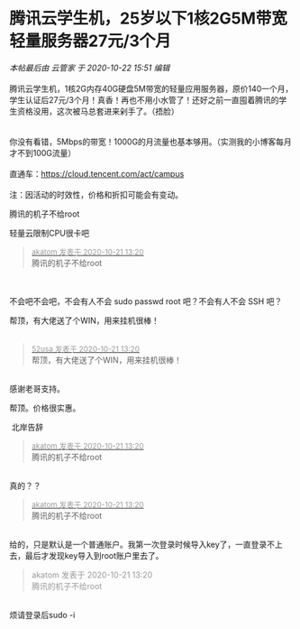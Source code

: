 # 腾讯云学生机，25岁以下1核2G5M带宽轻量服务器27元/3个月


<i class="pstatus"> 本帖最后由 云管家 于 2020-10-22 15:51 编辑 </i><br />
<br />
腾讯云学生机，1核2G内存40G硬盘5M带宽的轻量应用服务器，原价140一个月，学生认证后27元/3个月！真香！再也不用小水管了！还好之前一直囤着腾讯的学生资格没用，这次被马总套进来剁手了。（捂脸）<br />
<br />
<img id="aimg_aSakd" onclick="zoom(this, this.src, 0, 0, 0)" class="zoom" src="https://i.loli.net/2020/10/21/cNPHmp73niaUjqh.png" onmouseover="img_onmouseoverfunc(this)" onload="thumbImg(this)" border="0" alt="" /><br />
<br />
你没有看错，5Mbps的带宽！1000G的月流量也基本够用。（实测我的小博客每月才不到100G流量）<br />
<img id="aimg_iB0Zh" onclick="zoom(this, this.src, 0, 0, 0)" class="zoom" src="https://i.loli.net/2020/10/21/W4ZG71rfmjKBUav.png" onmouseover="img_onmouseoverfunc(this)" onload="thumbImg(this)" border="0" alt="" /><br />
<br />
直通车：https://cloud.tencent.com/act/campus<br />
<br />
注：因活动的时效性，价格和折扣可能会有变动。

腾讯的机子不给root

轻量云限制CPU很卡吧

<div class="quote"><blockquote><font size="2"><a href="https://www.hostloc.com/forum.php?mod=redirect&amp;goto=findpost&amp;pid=9331246&amp;ptid=756752" target="_blank"><font color="#999999">akatom 发表于 2020-10-21 13:20</font></a></font><br />
腾讯的机子不给root</blockquote></div><br />
<br />
不会吧不会吧，不会有人不会 sudo passwd root 吧？不会有人不会 SSH 吧？

帮顶，有大佬送了个WIN，用来挂机很棒！<br />
<br />
<img src="static/image/smiley/default/lol.gif" smilieid="12" border="0" alt="" /><img src="static/image/smiley/default/lol.gif" smilieid="12" border="0" alt="" /><img src="static/image/smiley/default/lol.gif" smilieid="12" border="0" alt="" />

<div class="quote"><blockquote><font size="2"><a href="https://www.hostloc.com/forum.php?mod=redirect&amp;goto=findpost&amp;pid=9331243&amp;ptid=756752" target="_blank"><font color="#999999">52usa 发表于 2020-10-21 13:20</font></a></font><br />
帮顶，有大佬送了个WIN，用来挂机很棒！</blockquote></div><br />
感谢老哥支持。

帮顶。价格很实惠。<img src="static/image/smiley/default/lol.gif" smilieid="12" border="0" alt="" />

<img src="static/image/smiley/yct/022.gif" smilieid="42" border="0" alt="" /> 北岸告辞

<div class="quote"><blockquote><font size="2"><a href="https://www.hostloc.com/forum.php?mod=redirect&amp;goto=findpost&amp;pid=9331246&amp;ptid=756752" target="_blank"><font color="#999999">akatom 发表于 2020-10-21 13:20</font></a></font><br />
腾讯的机子不给root</blockquote></div><br />
真的？？

<div class="quote"><blockquote><font size="2"><a href="https://www.hostloc.com/forum.php?mod=redirect&amp;goto=findpost&amp;pid=9331246&amp;ptid=756752" target="_blank"><font color="#999999">akatom 发表于 2020-10-21 13:20</font></a></font><br />
腾讯的机子不给root</blockquote></div><br />
给的，只是默认是一个普通账户。我第一次登录时候导入key了，一直登录不上去，最后才发现key导入到root账户里去了。

<div class="quote"><blockquote><font color="#999999">akatom 发表于 2020-10-21 13:20</font><br />
<font color="#999999">腾讯的机子不给root</font></blockquote></div><br />
烦请登录后sudo -i
